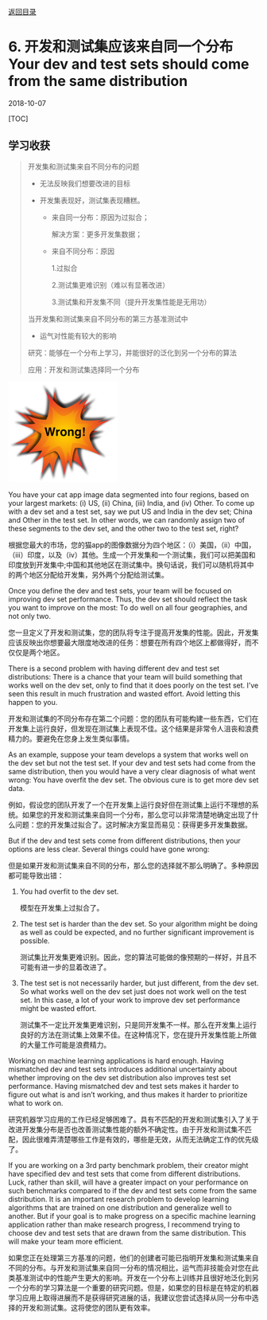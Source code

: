 [返回目录](../MLY_index.html)

# 6. 开发和测试集应该来自同一个分布 Your dev and test sets should come from the same distribution

2018-10-07

[TOC]

## 学习收获

> 开发集和测试集来自不同分布的问题
>
> - 无法反映我们想要改进的目标
>
> - 开发集表现好，测试集表现糟糕。
>
>   - 来自同一分布：原因为过拟合；
>
>     解决方案：更多开发集数据；
>
>   - 来自不同分布：原因
>
>     1.过拟合 
>
>     2.测试集更难识别（难以有显著改进）
>
>     3.测试集和开发集不同（提升开发集性能是无用功）
>
> 当开发集和测试集来自不同分布的第三方基准测试中
>
> - 运气对性能有较大的影响
>
> 研究：能够在一个分布上学习，并能很好的泛化到另一个分布的算法
>
> 应用：开发和测试集选择同一个分布



![6_wrong](../assets/6_wrong.png)

You have your cat app image data segmented into four regions, based on your largest markets: (i) US, (ii) China, (iii) India, and (iv) Other. To come up with a dev set and a test set, say we put US and India in the dev set; China and Other in the test set. In other words, we can randomly assign two of these segments to the dev set, and the other two to the test set, right?

根据您最大的市场，您的猫app的图像数据分为四个地区：（i）美国，（ii）中国，（iii）印度，以及（iv）其他。生成一个开发集和一个测试集，我们可以把美国和印度放到开发集中;中国和其他地区在测试集中。换句话说，我们可以随机将其中的两个地区分配给开发集，另外两个分配给测试集。

Once you define the dev and test sets, your team will be focused on improving dev set performance. Thus, the dev set should reflect the task you want to improve on the most: To do well on all four geographies, and not only two.

您一旦定义了开发和测试集，您的团队将专注于提高开发集的性能。因此，开发集应该反映出你想要最大限度地改进的任务：想要在所有四个地区上都做得好，而不仅仅是两个地区。

There is a second problem with having different dev and test set distributions: There is a chance that your team will build something that works well on the dev set, only to find that it does poorly on the test set. I’ve seen this result in much frustration and wasted effort. Avoid letting this happen to you.

开发和测试集的不同分布存在第二个问题：您的团队有可能构建一些东西，它们在开发集上运行良好，但发现在测试集上表现不佳。这个结果是非常令人沮丧和浪费精力的。要避免在您身上发生类似事情。

As an example, suppose your team develops a system that works well on the dev set but not the test set. If your dev and test sets had come from the same distribution, then you would have a very clear diagnosis of what went wrong: You have overfit the dev set. The obvious cure is to get more dev set data.

例如，假设您的团队开发了一个在开发集上运行良好但在测试集上运行不理想的系统。如果您的开发和测试集来自同一个分布，那么您可以非常清楚地确定出现了什么问题：您的开发集过拟合了。这时解决方案显而易见：获得更多开发集数据。

But if the dev and test sets come from different distributions, then your options are less clear. Several things could have gone wrong:

但是如果开发和测试集来自不同的分布，那么您的选择就不那么明确了。多种原因都可能导致出错：

1. You had overfit to the dev set.

   模型在开发集上过拟合了。

2. The test set is harder than the dev set. So your algorithm might be doing as well as could be expected, and no further significant improvement is possible.

   测试集比开发集更难识别。因此，您的算法可能做的像预期的一样好，并且不可能有进一步的显着改进了。

3. The test set is not necessarily harder, but just different, from the dev set. So what works well on the dev set just does not work well on the test set. In this case, a lot of your work to improve dev set performance might be wasted effort.

   测试集不一定比开发集更难识别，只是同开发集不一样。那么在开发集上运行良好的方法在测试集上效果不佳。在这种情况下，您在提升开发集性能上所做的大量工作可能是浪费精力。

Working on machine learning applications is hard enough. Having mismatched dev and test sets introduces additional uncertainty about whether improving on the dev set distribution also improves test set performance. Having mismatched dev and test sets makes it harder to figure out what is and isn’t working, and thus makes it harder to prioritize what to work on.

研究机器学习应用的工作已经足够困难了。具有不匹配的开发和测试集引入了关于改进开发集分布是否也改善测试集性能的额外不确定性。由于开发和测试集不匹配，因此很难弄清楚哪些工作是有效的，哪些是无效，从而无法确定工作的优先级了。

If you are working on a 3rd party benchmark problem, their creator might have specified dev and test sets that come from different distributions. Luck, rather than skill, will have a greater impact on your performance on such benchmarks compared to if the dev and test sets come from the same distribution. It is an important research problem to develop learning algorithms that are trained on one distribution and generalize well to another. But if your goal is to make progress on a specific machine learning application rather than make research progress, I recommend trying to choose dev and test sets that are drawn from the same distribution. This will make your team more efficient.

如果您正在处理第三方基准的问题，他们的创建者可能已指明开发集和测试集来自不同的分布。与开发和测试集来自同一分布的情况相比，运气而非技能会对您在此类基准测试中的性能产生更大的影响。开发在一个分布上训练并且很好地泛化到另一个分布的学习算法是一个重要的研究问题。但是，如果您的目标是在特定的机器学习应用上取得进展而不是获得研究进展的话，我建议您尝试选择从同一分布中选择的开发和测试集。这将使您的团队更有效率。